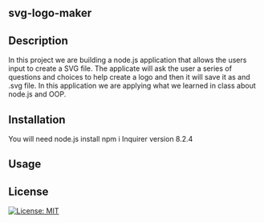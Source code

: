 ## svg-logo-maker

## Description 

In this project we are building a node.js application that allows the users input to create a SVG file. The applicate will ask the user a series of questions and choices to help create a logo and then it will save it as and .svg file. In this application we are applying what we learned in class about node.js and OOP.

## Installation

You will need node.js install
npm i 
Inquirer version 8.2.4

## Usage


## License 
[![License: MIT](https://img.shields.io/badge/License-MIT-yellow.svg)](https://opensource.org/licenses/MIT)
